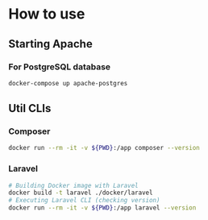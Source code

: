 # How to use

## Starting Apache

### For PostgreSQL database

```bash
docker-compose up apache-postgres
```

## Util CLIs

### Composer

```bash
docker run --rm -it -v ${PWD}:/app composer --version
```

### Laravel

```bash
# Building Docker image with Laravel
docker build -t laravel ./docker/laravel
# Executing Laravel CLI (checking version)
docker run --rm -it -v ${PWD}:/app laravel --version
```
